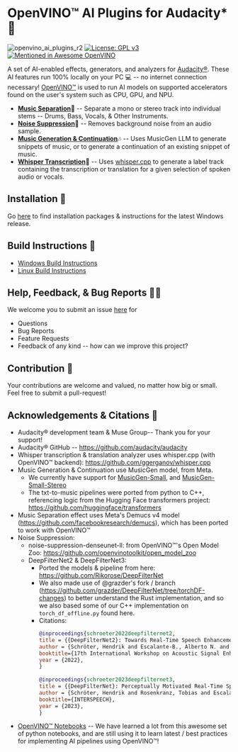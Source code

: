 # OpenVINO™ AI Plugins for Audacity* :metal:
![openvino_ai_plugins_r2](https://github.com/intel/openvino-plugins-ai-audacity/assets/107415876/88f20e31-16aa-4dc8-8c89-af24966503f3)
[![License: GPL v3](https://img.shields.io/badge/License-GPL%20v3-blue.svg)](https://www.gnu.org/licenses/gpl-3.0) [![Mentioned in Awesome OpenVINO](https://awesome.re/mentioned-badge-flat.svg)](https://github.com/openvinotoolkit/awesome-openvino)

A set of AI-enabled effects, generators, and analyzers for [Audacity®](https://www.audacityteam.org/). These AI features run 100% locally on your PC :computer: -- no internet connection necessary! [OpenVINO™](https://github.com/openvinotoolkit/openvino) is used to run AI models on supported accelerators found on the user's system such as CPU, GPU, and NPU.

- [**Music Separation**](doc/feature_doc/music_separation/README.md):musical_note: -- Separate a mono or stereo track into individual stems -- Drums, Bass, Vocals, & Other Instruments. 
- [**Noise Suppression**](doc/feature_doc/noise_suppression/README.md):broom: -- Removes background noise from an audio sample.
- [**Music Generation & Continuation**](doc/feature_doc/music_generation/README.md):notes: -- Uses MusicGen LLM to generate snippets of music, or to generate a continuation of an existing snippet of music.
- [**Whisper Transcription**](doc/feature_doc/whisper_transcription/README.md):microphone: -- Uses [whisper.cpp](https://github.com/ggerganov/whisper.cpp) to generate a label track containing the transcription or translation for a given selection of spoken audio or vocals.

## Installation :floppy_disk: 
  Go [here](https://github.com/intel/openvino-plugins-ai-audacity/releases) to find installation packages & instructions for the latest Windows release. 

## Build Instructions :hammer:
  - [Windows Build Instructions](doc/build_doc/windows/README.md)  
  - [Linux Build Instructions](doc/build_doc/linux/README.md)

## Help, Feedback, & Bug Reports 🙋‍♂️
  We welcome you to submit an issue [here](https://github.com/intel/openvino-plugins-ai-audacity/issues) for
  * Questions
  * Bug Reports
  * Feature Requests
  * Feedback of any kind -- how can we improve this project?
    
## Contribution :handshake:
  Your contributions are welcome and valued, no matter how big or small. Feel free to submit a pull-request!

## Acknowledgements & Citations :pray:
* Audacity® development team & Muse Group-- Thank you for your support!  
* Audacity® GitHub -- https://github.com/audacity/audacity  
* Whisper transcription & translation analyzer uses whisper.cpp (with OpenVINO™ backend): https://github.com/ggerganov/whisper.cpp  
* Music Generation & Continuation use MusicGen model, from Meta.
  - We currently have support for [MusicGen-Small](https://huggingface.co/facebook/musicgen-small), and [MusicGen-Small-Stereo](https://huggingface.co/facebook/musicgen-stereo-small)
  - The txt-to-music pipelines were ported from python to C++, referencing logic from the Hugging Face transformers project: https://github.com/huggingface/transformers 
* Music Separation effect uses Meta's Demucs v4 model (https://github.com/facebookresearch/demucs), which has been ported to work with OpenVINO™  
* Noise Suppression:
  * noise-suppression-denseunet-ll:  from OpenVINO™'s Open Model Zoo: https://github.com/openvinotoolkit/open_model_zoo   
  * DeepFilterNet2 & DeepFilterNet3:
    * Ported the models & pipeline from here: https://github.com/Rikorose/DeepFilterNet  
    * We also made use of @grazder's fork / branch (https://github.com/grazder/DeepFilterNet/tree/torchDF-changes) to better understand the Rust implementation, and so we also based some of our C++ implementation on ```torch_df_offline.py``` found here.  
    * Citations:
      ```bibtex
      @inproceedings{schroeter2022deepfilternet2,
      title = {{DeepFilterNet2}: Towards Real-Time Speech Enhancement on Embedded Devices for Full-Band Audio},
      author = {Schröter, Hendrik and Escalante-B., Alberto N. and Rosenkranz, Tobias and Maier, Andreas},
      booktitle={17th International Workshop on Acoustic Signal Enhancement (IWAENC 2022)},
      year = {2022},
      }
        
      @inproceedings{schroeter2023deepfilternet3,
      title = {{DeepFilterNet}: Perceptually Motivated Real-Time Speech Enhancement},
      author = {Schröter, Hendrik and Rosenkranz, Tobias and Escalante-B., Alberto N. and Maier, Andreas},
      booktitle={INTERSPEECH},
      year = {2023},
      }
      ```
* [OpenVINO™ Notebooks](https://github.com/openvinotoolkit/openvino_notebooks) -- We have learned a lot from this awesome set of python notebooks, and are still using it to learn latest / best practices for implementing AI pipelines using OpenVINO™!
  

